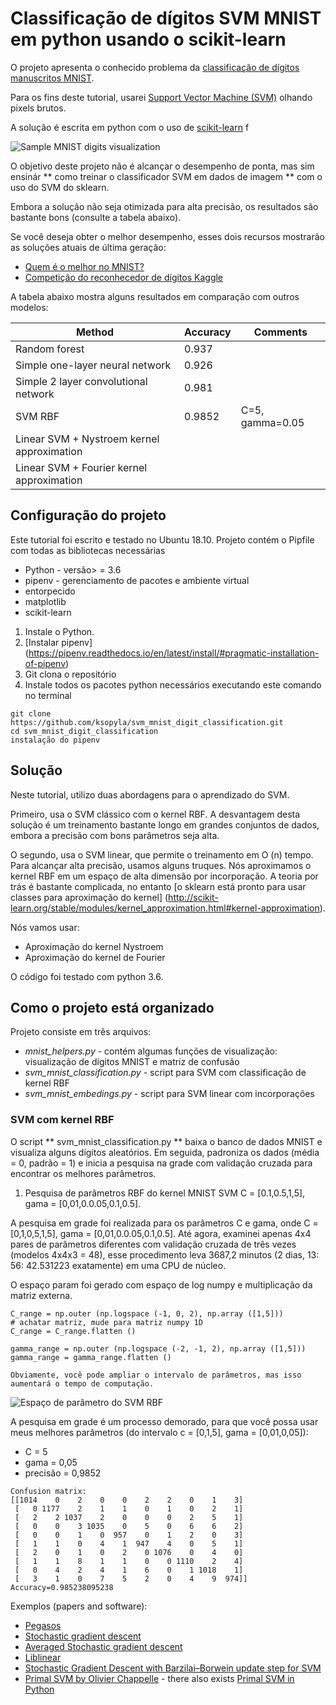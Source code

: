 # Classificação de dígitos SVM MNIST em python usando o scikit-learn

O projeto apresenta o conhecido problema da [classificação de dígitos manuscritos MNIST](https://en.wikipedia.org/wiki/MNIST_database).

Para os fins deste tutorial, usarei [Support Vector Machine (SVM)](https://en.wikipedia.org/wiki/Support_vector_machine) olhando pixels brutos.

A solução é escrita em python com o uso de [scikit-learn](http://scikit-learn.org/stable/) f

![Sample MNIST digits visualization](/images/mnist_digits.png)



O objetivo deste projeto não é alcançar o desempenho de ponta, mas sim ensinár ** como treinar o classificador SVM em dados de imagem ** com o uso do SVM do sklearn.

Embora a solução não seja otimizada para alta precisão, os resultados são bastante bons (consulte a tabela abaixo).

Se você deseja obter o melhor desempenho, esses dois recursos mostrarão as soluções atuais de última geração:

* [Quem é o melhor no MNIST?](Http://rodrigob.github.io/are_we_there_yet/build/classification_datasets_results.html#4d4e495354)
* [Competição do reconhecedor de dígitos Kaggle](https://www.kaggle.com/c/digit-recognizer)

A tabela abaixo mostra alguns resultados em comparação com outros modelos:


| Method                                     | Accuracy | Comments     |
|--------------------------------------------|----------|--------------|
| Random forest                              | 0.937    |              |
| Simple one-layer neural network            | 0.926    |              |
| Simple 2 layer convolutional network       | 0.981    |              |
| SVM RBF                                    | 0.9852   | C=5, gamma=0.05 |
| Linear SVM + Nystroem kernel approximation |          |              |
| Linear SVM + Fourier kernel approximation  |          |              |


## Configuração do projeto

Este tutorial foi escrito e testado no Ubuntu 18.10.
Projeto contém o Pipfile com todas as bibliotecas necessárias

* Python - versão> = 3.6
* pipenv - gerenciamento de pacotes e ambiente virtual
* entorpecido
* matplotlib
* scikit-learn


1. Instale o Python.
1. [Instalar pipenv] (https://pipenv.readthedocs.io/en/latest/install/#pragmatic-installation-of-pipenv)
1. Git clona o repositório
1. Instale todos os pacotes python necessários executando este comando no terminal

```
git clone https://github.com/ksopyla/svm_mnist_digit_classification.git
cd svm_mnist_digit_classification
instalação do pipenv
```

## Solução

Neste tutorial, utilizo duas abordagens para o aprendizado do SVM.

Primeiro, usa o SVM clássico com o kernel RBF. A desvantagem desta solução é um treinamento bastante longo em grandes conjuntos de dados, embora a precisão com bons parâmetros seja alta.

O segundo, usa o SVM linear, que permite o treinamento em O (n) tempo. Para alcançar alta precisão, usamos alguns truques. Nós aproximamos o kernel RBF em um espaço de alta dimensão por incorporação. A teoria por trás é bastante complicada, no entanto [o sklearn está pronto para usar classes para aproximação do kernel] (http://scikit-learn.org/stable/modules/kernel_approximation.html#kernel-approximation).

Nós vamos usar:

* Aproximação do kernel Nystroem
* Aproximação do kernel de Fourier

O código foi testado com python 3.6.

## Como o projeto está organizado

Projeto consiste em três arquivos:

* _mnist_helpers.py_ - contém algumas funções de visualização: visualização de dígitos MNIST e matriz de confusão
* _svm_mnist_classification.py_ - script para SVM com classificação de kernel RBF
* _svm_mnist_embedings.py_ - script para SVM linear com incorporações

### SVM com kernel RBF

O script ** svm_mnist_classification.py ** baixa o banco de dados MNIST e visualiza alguns dígitos aleatórios.
Em seguida, padroniza os dados (média = 0, padrão = 1) e inicia a pesquisa na grade com validação cruzada para encontrar os melhores parâmetros.

1. Pesquisa de parâmetros RBF do kernel MNIST SVM C = [0.1,0.5,1,5], gama = [0,01,0.0.05,0.1,0.5].

A pesquisa em grade foi realizada para os parâmetros C e gama, onde C = [0,1,0,5,1,5], gama = [0,01,0.0.05,0.1,0.5].
Até agora, examinei apenas 4x4 pares de parâmetros diferentes com validação cruzada de três vezes (modelos 4x4x3 = 48), esse procedimento leva 3687,2 minutos (2 dias, 13: 56: 42.531223 exatamente) em uma CPU de núcleo.

O espaço param foi gerado com espaço de log numpy e multiplicação da matriz externa.
```
C_range = np.outer (np.logspace (-1, 0, 2), np.array ([1,5]))
# achatar matriz, mude para matriz numpy 1D
C_range = C_range.flatten ()

gamma_range = np.outer (np.logspace (-2, -1, 2), np.array ([1,5]))
gamma_range = gamma_range.flatten ()
```

```
Obviamente, você pode ampliar o intervalo de parâmetros, mas isso aumentará o tempo de computação.
```

![Espaço de parâmetro do SVM RBF](https://plon.io/files/58d3af091b12ce00012bd6e1)

A pesquisa em grade é um processo demorado, para que você possa usar meus melhores parâmetros
(do intervalo c = [0,1,5], gama = [0,01,0,05]):
* C = 5
* gama = 0,05
* precisão = 0,9852


```
Confusion matrix:
[[1014    0    2    0    0    2    2    0    1    3]
 [   0 1177    2    1    1    0    1    0    2    1]
 [   2    2 1037    2    0    0    0    2    5    1]
 [   0    0    3 1035    0    5    0    6    6    2]
 [   0    0    1    0  957    0    1    2    0    3]
 [   1    1    0    4    1  947    4    0    5    1]
 [   2    0    1    0    2    0 1076    0    4    0]
 [   1    1    8    1    1    0    0 1110    2    4]
 [   0    4    2    4    1    6    0    1 1018    1]
 [   3    1    0    7    5    2    0    4    9  974]]
Accuracy=0.985238095238
```

Exemplos (papers and software):

* [Pegasos](http://ttic.uchicago.edu/~nati/Publications/PegasosMPB.pdf)
* [Stochastic gradient descent](http://leon.bottou.org/projects/sgd)
* [Averaged Stochastic gradient descent](https://arxiv.org/abs/1107.2490)
* [Liblinear](https://www.csie.ntu.edu.tw/~cjlin/liblinear/)
* [Stochastic Gradient Descent with Barzilai–Borwein update step for SVM](http://www.sciencedirect.com/science/article/pii/S0020025515002467)
* [Primal SVM by Olivier Chappelle](http://olivier.chapelle.cc/primal/) - there also exists [Primal SVM in Python](https://github.com/ksopyla/primal_svm)
